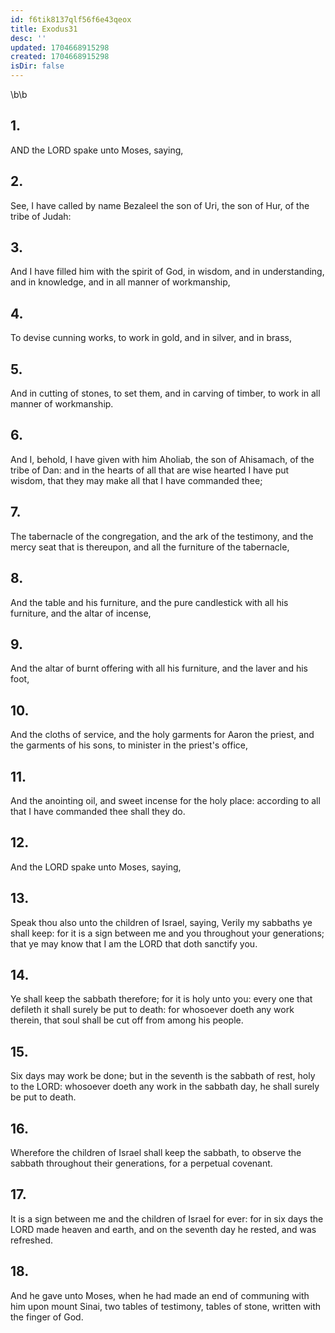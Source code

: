 ```yaml
---
id: f6tik8137qlf56f6e43qeox
title: Exodus31
desc: ''
updated: 1704668915298
created: 1704668915298
isDir: false
---
```

\b\b
## 1.
AND the LORD spake unto Moses, saying,
## 2.
See, I have called by name Bezaleel the son of Uri, the son of Hur, of the tribe of Judah:
## 3.
And I have filled him with the spirit of God, in wisdom, and in understanding, and in knowledge, and in all manner of workmanship,
## 4.
To devise cunning works, to work in gold, and in silver, and in brass,
## 5.
And in cutting of stones, to set them, and in carving of timber, to work in all manner of workmanship.
## 6.
And I, behold, I have given with him Aholiab, the son of Ahisamach, of the tribe of Dan: and in the hearts of all that are wise hearted I have put wisdom, that they may make all that I have commanded thee;
## 7.
The tabernacle of the congregation, and the ark of the testimony, and the mercy seat that is thereupon, and all the furniture of the tabernacle,
## 8.
And the table and his furniture, and the pure candlestick with all his furniture, and the altar of incense,
## 9.
And the altar of burnt offering with all his furniture, and the laver and his foot,
## 10.
And the cloths of service, and the holy garments for Aaron the priest, and the garments of his sons, to minister in the priest's office,
## 11.
And the anointing oil, and sweet incense for the holy place: according to all that I have commanded thee shall they do.
## 12.
And the LORD spake unto Moses, saying,
## 13.
Speak thou also unto the children of Israel, saying, Verily my sabbaths ye shall keep: for it is a sign between me and you throughout your generations; that ye may know that I am the LORD that doth sanctify you.
## 14.
Ye shall keep the sabbath therefore; for it is holy unto you: every one that defileth it shall surely be put to death: for whosoever doeth any work therein, that soul shall be cut off from among his people.
## 15.
Six days may work be done; but in the seventh is the sabbath of rest, holy to the LORD: whosoever doeth any work in the sabbath day, he shall surely be put to death.
## 16.
Wherefore the children of Israel shall keep the sabbath, to observe the sabbath throughout their generations, for a perpetual covenant.
## 17.
It is a sign between me and the children of Israel for ever: for in six days the LORD made heaven and earth, and on the seventh day he rested, and was refreshed.
## 18.
And he gave unto Moses, when he had made an end of communing with him upon mount Sinai, two tables of testimony, tables of stone, written with the finger of God.
